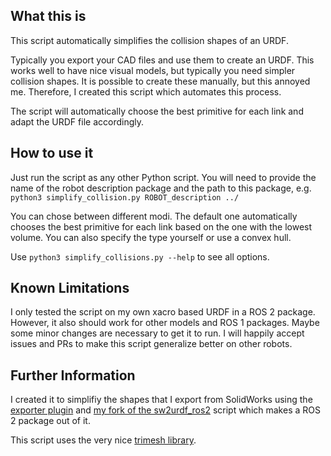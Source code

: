 What this is
------------
This script automatically simplifies the collision shapes of an URDF.

Typically you export your CAD files and use them to create an URDF. This works well to have nice visual models, but typically you need simpler collision shapes. It is possible to create these manually, but this annoyed me. Therefore, I created this script which automates this process.

The script will automatically choose the best primitive for each link and adapt the URDF file accordingly.


How to use it
-------------

Just run the script as any other Python script. You will need to provide the name of the robot description package and the path to this package, e.g. `python3 simplify_collision.py ROBOT_description ../`

You can chose between different modi.
The default one automatically chooses the best primitive for each link based on the one with the lowest volume.
You can also specify the type yourself or use a convex hull.

Use `python3 simplify_collisions.py --help` to see all options.

Known Limitations
-----------------
I only tested the script on my own xacro based URDF in a ROS 2 package. However, it also should work for other models and ROS 1 packages. Maybe some minor changes are necessary to get it to run. I will happily accept issues and PRs to make this script generalize better on other robots.

Further Information
-------------------

I created it to simplifiy the shapes that I export from SolidWorks using the [exporter plugin](https://github.com/ros/solidworks_urdf_exporter) and [my fork of the sw2urdf_ros2](https://github.com/SammyRamone/sw2urdf_ros2) script which makes a ROS 2 package out of it.

This script uses the very nice [trimesh library](https://trimsh.org/index.html).